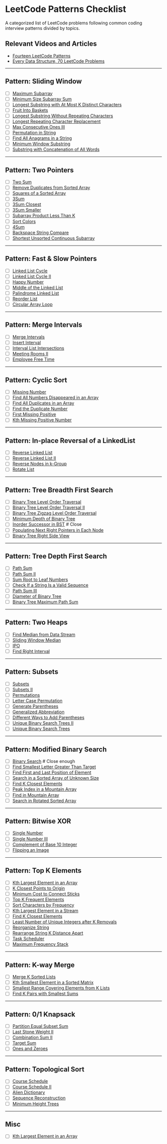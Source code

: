 # LeetCode Patterns Checklist

A categorized list of LeetCode problems following common coding interview patterns divided by topics.

## Relevant Videos and Articles

 * [Fourteen LeetCode Patterns](https://www.blog.codeinmotion.io/p/leetcode-patterns/)
 * [Every Data Structure, 70 LeetCode Problems](https://youtu.be/lvO88XxNAzs?si=Ma6-S4PzqDMaxvPZ/)

---

## Pattern: Sliding Window
- [ ] [Maximum Subarray](https://leetcode.com/problems/maximum-subarray/)
- [ ] [Minimum Size Subarray Sum](https://leetcode.com/problems/minimum-size-subarray-sum/)
- [ ] [Longest Substring with At Most K Distinct Characters](https://leetcode.com/problems/longest-substring-with-at-most-k-distinct-characters/)
- [ ] [Fruit Into Baskets](https://leetcode.com/problems/fruit-into-baskets/)
- [ ] [Longest Substring Without Repeating Characters](https://leetcode.com/problems/longest-substring-without-repeating-characters/)
- [ ] [Longest Repeating Character Replacement](https://leetcode.com/problems/longest-repeating-character-replacement/)
- [ ] [Max Consecutive Ones III](https://leetcode.com/problems/max-consecutive-ones-iii/)
- [ ] [Permutation in String](https://leetcode.com/problems/permutation-in-string/)
- [ ] [Find All Anagrams in a String](https://leetcode.com/problems/find-all-anagrams-in-a-string/)
- [ ] [Minimum Window Substring](https://leetcode.com/problems/minimum-window-substring/)
- [ ] [Substring with Concatenation of All Words](https://leetcode.com/problems/substring-with-concatenation-of-all-words/)

---

## Pattern: Two Pointers
- [ ] [Two Sum](https://leetcode.com/problems/two-sum/)
- [ ] [Remove Duplicates from Sorted Array](https://leetcode.com/problems/remove-duplicates-from-sorted-array/)
- [ ] [Squares of a Sorted Array](https://leetcode.com/problems/squares-of-a-sorted-array/)
- [ ] [3Sum](https://leetcode.com/problems/3sum/)
- [ ] [3Sum Closest](https://leetcode.com/problems/3sum-closest/)
- [ ] [3Sum Smaller](https://leetcode.com/problems/3sum-smaller/)
- [ ] [Subarray Product Less Than K](https://leetcode.com/problems/subarray-product-less-than-k/)
- [ ] [Sort Colors](https://leetcode.com/problems/sort-colors/)
- [ ] [4Sum](https://leetcode.com/problems/4sum/)
- [ ] [Backspace String Compare](https://leetcode.com/problems/backspace-string-compare/)
- [ ] [Shortest Unsorted Continuous Subarray](https://leetcode.com/problems/shortest-unsorted-continuous-subarray/)

---

## Pattern: Fast & Slow Pointers
- [ ] [Linked List Cycle](https://leetcode.com/problems/linked-list-cycle/)
- [ ] [Linked List Cycle II](https://leetcode.com/problems/linked-list-cycle-ii/)
- [ ] [Happy Number](https://leetcode.com/problems/happy-number/)
- [ ] [Middle of the Linked List](https://leetcode.com/problems/middle-of-the-linked-list/)
- [ ] [Palindrome Linked List](https://leetcode.com/problems/palindrome-linked-list/)
- [ ] [Reorder List](https://leetcode.com/problems/reorder-list/)
- [ ] [Circular Array Loop](https://leetcode.com/problems/circular-array-loop/)

---

## Pattern: Merge Intervals
- [ ] [Merge Intervals](https://leetcode.com/problems/merge-intervals/)
- [ ] [Insert Interval](https://leetcode.com/problems/insert-interval/)
- [ ] [Interval List Intersections](https://leetcode.com/problems/interval-list-intersections/)
- [ ] [Meeting Rooms II](https://leetcode.com/problems/meeting-rooms-ii/)
- [ ] [Employee Free Time](https://leetcode.com/problems/employee-free-time/)

---

## Pattern: Cyclic Sort
- [ ] [Missing Number](https://leetcode.com/problems/missing-number/)
- [ ] [Find All Numbers Disappeared in an Array](https://leetcode.com/problems/find-all-numbers-disappeared-in-an-array/)
- [ ] [Find All Duplicates in an Array](https://leetcode.com/problems/find-all-duplicates-in-an-array/)
- [ ] [Find the Duplicate Number](https://leetcode.com/problems/find-the-duplicate-number/)
- [ ] [First Missing Positive](https://leetcode.com/problems/first-missing-positive/)
- [ ] [Kth Missing Positive Number](https://leetcode.com/problems/kth-missing-positive-number/)

---

## Pattern: In-place Reversal of a LinkedList
- [ ] [Reverse Linked List](https://leetcode.com/problems/reverse-linked-list/)
- [ ] [Reverse Linked List II](https://leetcode.com/problems/reverse-linked-list-ii/)
- [ ] [Reverse Nodes in k-Group](https://leetcode.com/problems/reverse-nodes-in-k-group/)
- [ ] [Rotate List](https://leetcode.com/problems/rotate-list/)

---

## Pattern: Tree Breadth First Search
- [ ] [Binary Tree Level Order Traversal](https://leetcode.com/problems/binary-tree-level-order-traversal/)
- [ ] [Binary Tree Level Order Traversal II](https://leetcode.com/problems/binary-tree-level-order-traversal-ii/)
- [ ] [Binary Tree Zigzag Level Order Traversal](https://leetcode.com/problems/binary-tree-zigzag-level-order-traversal/)
- [ ] [Minimum Depth of Binary Tree](https://leetcode.com/problems/minimum-depth-of-binary-tree/)
- [ ] [Inorder Successor in BST](https://leetcode.com/problems/inorder-successor-in-bst/)  # Close
- [ ] [Populating Next Right Pointers in Each Node](https://leetcode.com/problems/populating-next-right-pointers-in-each-node/)
- [ ] [Binary Tree Right Side View](https://leetcode.com/problems/binary-tree-right-side-view/)

---

## Pattern: Tree Depth First Search
- [ ] [Path Sum](https://leetcode.com/problems/path-sum/)
- [ ] [Path Sum II](https://leetcode.com/problems/path-sum-ii/)
- [ ] [Sum Root to Leaf Numbers](https://leetcode.com/problems/sum-root-to-leaf-numbers/)
- [ ] [Check If a String Is a Valid Sequence](https://leetcode.com/problems/check-if-a-string-is-a-valid-sequence-from-root-to-leaves-path-in-a-binary-tree/)
- [ ] [Path Sum III](https://leetcode.com/problems/path-sum-iii/)
- [ ] [Diameter of Binary Tree](https://leetcode.com/problems/diameter-of-binary-tree/)
- [ ] [Binary Tree Maximum Path Sum](https://leetcode.com/problems/binary-tree-maximum-path-sum/)

---

## Pattern: Two Heaps
- [ ] [Find Median from Data Stream](https://leetcode.com/problems/find-median-from-data-stream/)
- [ ] [Sliding Window Median](https://leetcode.com/problems/sliding-window-median/)
- [ ] [IPO](https://leetcode.com/problems/ipo/)
- [ ] [Find Right Interval](https://leetcode.com/problems/find-right-interval/)

---

## Pattern: Subsets
- [ ] [Subsets](https://leetcode.com/problems/subsets/)
- [ ] [Subsets II](https://leetcode.com/problems/subsets-ii/)
- [ ] [Permutations](https://leetcode.com/problems/permutations/)
- [ ] [Letter Case Permutation](https://leetcode.com/problems/letter-case-permutation/)
- [ ] [Generate Parentheses](https://leetcode.com/problems/generate-parentheses/)
- [ ] [Generalized Abbreviation](https://leetcode.com/problems/generalized-abbreviation/)
- [ ] [Different Ways to Add Parentheses](https://leetcode.com/problems/different-ways-to-add-parentheses/)
- [ ] [Unique Binary Search Trees II](https://leetcode.com/problems/unique-binary-search-trees-ii/)
- [ ] [Unique Binary Search Trees](https://leetcode.com/problems/unique-binary-search-trees/)

---

## Pattern: Modified Binary Search
- [ ] [Binary Search](https://leetcode.com/problems/binary-search/)  # Close enough
- [ ] [Find Smallest Letter Greater Than Target](https://leetcode.com/problems/find-smallest-letter-greater-than-target/)
- [ ] [Find First and Last Position of Element](https://leetcode.com/problems/find-first-and-last-position-of-element-in-sorted-array/)
- [ ] [Search in a Sorted Array of Unknown Size](https://leetcode.com/problems/search-in-a-sorted-array-of-unknown-size/)
- [ ] [Find K Closest Elements](https://leetcode.com/problems/find-k-closest-elements/)
- [ ] [Peak Index in a Mountain Array](https://leetcode.com/problems/peak-index-in-a-mountain-array/)
- [ ] [Find in Mountain Array](https://leetcode.com/problems/find-in-mountain-array/)
- [ ] [Search in Rotated Sorted Array](https://leetcode.com/problems/search-in-rotated-sorted-array/)

---

## Pattern: Bitwise XOR
- [ ] [Single Number](https://leetcode.com/problems/single-number/)
- [ ] [Single Number III](https://leetcode.com/problems/single-number-iii/)
- [ ] [Complement of Base 10 Integer](https://leetcode.com/problems/complement-of-base-10-integer/)
- [ ] [Flipping an Image](https://leetcode.com/problems/flipping-an-image/)

---

## Pattern: Top K Elements
- [ ] [Kth Largest Element in an Array](https://leetcode.com/problems/kth-largest-element-in-an-array/)
- [ ] [K Closest Points to Origin](https://leetcode.com/problems/k-closest-points-to-origin/)
- [ ] [Minimum Cost to Connect Sticks](https://leetcode.com/problems/minimum-cost-to-connect-sticks/)
- [ ] [Top K Frequent Elements](https://leetcode.com/problems/top-k-frequent-elements/)
- [ ] [Sort Characters by Frequency](https://leetcode.com/problems/sort-characters-by-frequency/)
- [ ] [Kth Largest Element in a Stream](https://leetcode.com/problems/kth-largest-element-in-a-stream/)
- [ ] [Find K Closest Elements](https://leetcode.com/problems/find-k-closest-elements/)
- [ ] [Least Number of Unique Integers after K Removals](https://leetcode.com/problems/least-number-of-unique-integers-after-k-removals/)
- [ ] [Reorganize String](https://leetcode.com/problems/reorganize-string/)
- [ ] [Rearrange String K Distance Apart](https://leetcode.com/problems/rearrange-string-k-distance-apart/)
- [ ] [Task Scheduler](https://leetcode.com/problems/task-scheduler/)
- [ ] [Maximum Frequency Stack](https://leetcode.com/problems/maximum-frequency-stack/)

---

## Pattern: K-way Merge
- [ ] [Merge K Sorted Lists](https://leetcode.com/problems/merge-k-sorted-lists/)
- [ ] [Kth Smallest Element in a Sorted Matrix](https://leetcode.com/problems/kth-smallest-element-in-a-sorted-matrix/)
- [ ] [Smallest Range Covering Elements from K Lists](https://leetcode.com/problems/smallest-range-covering-elements-from-k-lists/)
- [ ] [Find K Pairs with Smallest Sums](https://leetcode.com/problems/find-k-pairs-with-smallest-sums/)

---

## Pattern: 0/1 Knapsack
- [ ] [Partition Equal Subset Sum](https://leetcode.com/problems/partition-equal-subset-sum/)
- [ ] [Last Stone Weight II](https://leetcode.com/problems/last-stone-weight-ii/)
- [ ] [Combination Sum II](https://leetcode.com/problems/combination-sum-ii/)
- [ ] [Target Sum](https://leetcode.com/problems/target-sum/)
- [ ] [Ones and Zeroes](https://leetcode.com/problems/ones-and-zeroes/)

---

## Pattern: Topological Sort
- [ ] [Course Schedule](https://leetcode.com/problems/course-schedule/)
- [ ] [Course Schedule II](https://leetcode.com/problems/course-schedule-ii/)
- [ ] [Alien Dictionary](https://leetcode.com/problems/alien-dictionary/)
- [ ] [Sequence Reconstruction](https://leetcode.com/problems/sequence-reconstruction/)
- [ ] [Minimum Height Trees](https://leetcode.com/problems/minimum-height-trees/)

---

## Misc
- [ ] [Kth Largest Element in an Array](https://leetcode.com/problems/kth-largest-element-in-an-array/)

